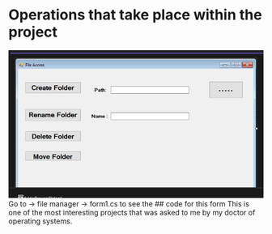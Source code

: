 # Operations that take place within the project
![alt text](Form.PNG)
Go to  -> file manager -> form1.cs to see the ## code for this form
This is one of the most interesting projects that was asked to me by my doctor of operating systems.
